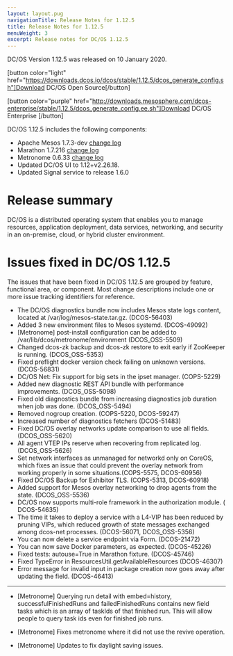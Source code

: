 ```yaml
---
layout: layout.pug
navigationTitle: Release Notes for 1.12.5
title: Release Notes for 1.12.5
menuWeight: 3
excerpt: Release notes for DC/OS 1.12.5
---
```


DC/OS Version 1.12.5 was released on 10 January 2020.

[button color="light" href="https://downloads.dcos.io/dcos/stable/1.12.5/dcos_generate_config.sh"]Download DC/OS Open Source[/button]

[button color="purple" href="http://downloads.mesosphere.com/dcos-enterprise/stable/1.12.5/dcos_generate_config.ee.sh"]Download DC/OS Enterprise [/button]

DC/OS 1.12.5 includes the following components:

- Apache Mesos 1.7.3-dev [change log](https://github.com/apache/mesos/blob/d8acd9cfacd2edf8500f07f63a8837aa0ddd14ba/CHANGELOG)
- Marathon 1.7.216 [change log](https://github.com/mesosphere/marathon/blob/9e2a9b579b968a2664df03099b03eaf86ffc7efc/changelog.md)
- Metronome 0.6.33 [change log](https://github.com/dcos/metronome/blob/b8a73dd3cc3c2da035222031ccbbcf5c836ede7b/changelog.md)
- Updated DC/OS UI to 1.12+v2.26.18.
- Updated Signal service to release 1.6.0

# Release summary

DC/OS is a distributed operating system that enables you to manage resources, application deployment, data services, networking, and security in an on-premise, cloud, or hybrid cluster environment. 

# Issues fixed in DC/OS 1.12.5
The issues that have been fixed in DC/OS 1.12.5 are grouped by feature, functional area, or component. Most change descriptions include one or more issue tracking identifiers for reference.

- The DC/OS diagnostics bundle now includes Mesos state logs content, located at /var/log/mesos-state.tar.gz. (DCOS-56403)
- Added 3 new environment files to Mesos systemd. (DCOS-49092)
- [Metronome] post-install configuration can be added to /var/lib/dcos/metronome/environment (DCOS_OSS-5509)
- Changed dcos-zk backup and dcos-zk restore to exit early if ZooKeeper is running. (DCOS_OSS-5353)
- Fixed preflight docker version check failing on unknown versions. (DCOS-56831)
- DC/OS Net: Fix support for big sets in the ipset manager. (COPS-5229)
- Added new diagnostic REST API bundle with performance improvements. (DCOS_OSS-5098)
- Fixed old diagnostics bundle from increasing diagnostics job duration when job was done. (DCOS_OSS-5494)
- Removed nogroup creation. (COPS-5220, DCOS-59247) 
- Increased number of diagnostics fetchers (DCOS-51483) 
- Fixed DC/OS overlay networks update comparison to use all fields. (DCOS_OSS-5620)
- All agent VTEP IPs reserve when recovering from replicated log. (DCOS_OSS-5626)
- Set network interfaces as unmanaged for networkd only on CoreOS, which fixes an issue that could prevent the overlay network from working properly in some situations.(COPS-5575, DCOS-60956)
- Fixed DC/OS Backup for Exhibitor TLS. (COPS-5313, DCOS-60918)
- Added support for Mesos overlay networking to drop agents from the state. (DCOS_OSS-5536)
- DC/OS now supports multi-role framework in the authorization module. ( DCOS-54635)
- The time it takes to deploy a service with a L4-VIP has been reduced by pruning VIPs, which reduced growth of state messages exchanged among dcos-net processes.  (DCOS-56071, DCOS_OSS-5356)
- You can now delete a service endpoint via Form. (DCOS-21472) 
- You can now save Docker parameters, as expected. (DCOS-45226)
- Fixed tests: autouse=True in Marathon fixture. (DCOS-45746) 
- Fixed TypeError in ResourcesUtil.getAvailableResources (DCOS-46307)
- Error message for invalid input in package creation now goes away after updating the field. (DCOS-46413) 








_______________________


- [Metronome] Querying run detail with embed=history, successfulFinishedRuns and failedFinishedRuns contains new field tasks which is an array of taskIds of that finished run. This will allow people to query task ids even for finished job runs.

- [Metronome] Fixes metronome where it did not use the revive operation.

- [Metronome] Updates to fix daylight saving issues.


<!-- TLS + backups is only supported on 1.12.5+ (COPS-5313, DCOS-60918) This may have already been added to earlier release notes. -->
